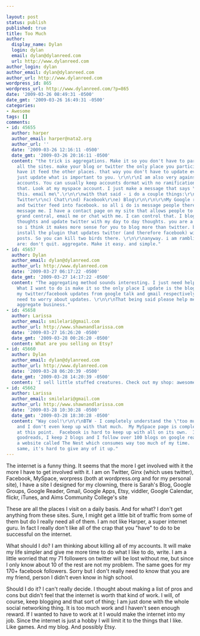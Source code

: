 ```yaml
---

layout: post
status: publish
published: true
title: Too Much
author:
  display_name: Dylan
  login: dylan
  email: dylan@dylanreed.com
  url: http://www.dylanreed.com
author_login: dylan
author_email: dylan@dylanreed.com
author_url: http://www.dylanreed.com
wordpress_id: 865
wordpress_url: http://www.dylanreed.com/?p=865
date: '2009-03-26 08:49:31 -0500'
date_gmt: '2009-03-26 16:49:31 -0500'
categories:
- Awesome
tags: []
comments:
- id: 45655
  author: harper
  author_email: harper@nata2.org
  author_url: ''
  date: '2009-03-26 12:16:11 -0500'
  date_gmt: '2009-03-26 20:16:11 -0500'
  content: "the trick is aggregations. Make it so you don't have to participate in
    all the sites. make your blog or twitter the only place you participate. then
    have it feed the other places. that way you don't have to update everything. you
    just update what is important to you. \r\n\r\nI am also very against deleting
    accounts. You can usually keep accounts dormat with no ramifications. I choose
    that. Look at my myspace account. I just make a message that says \"i don't check
    this. email me\".\r\n\r\nwith that said - i do a couple things:\r\na) Google reader\r\nb)
    Twitter\r\nc) Chat\r\nd) Facebook\r\ne) Blog\r\n\r\n\r\nMy Google reader, blog
    and twitter feed into facebook. so all i do is message people there when they
    message me. I have a contact page on my site that allows people to call me through
    grand central, email me or chat with me. I can control that. I blog my complex
    thoughts and update twitter with my day to day thoughts. you are a better writer
    so i think it makes more sense for you to blog more than twitter. but you could
    install the plugin that updates twitter (and therefore facebook) with your blog
    posts. So you can kill two birds there. \r\n\r\nanyway. i am rambling. my thoughts
    are: don't quit. aggregate. Make it easy. and simple."
- id: 45657
  author: Dylan
  author_email: dylan@dylanreed.com
  author_url: http://www.dylanreed.com
  date: '2009-03-27 06:17:22 -0500'
  date_gmt: '2009-03-27 14:17:22 -0500'
  content: "The aggregating method sounds interesting. I just need help doing it.
    What I want to do is make it so the only place I update is the blog. Since I get
    my twitter/facebook updates from google talk and gmail respectively I don't
    need to worry about updates. \r\n\r\nThat being said please help me set up this
    aggregate business."
- id: 45658
  author: Larissa
  author_email: smilelari@gmail.com
  author_url: http://www.shawnandlarissa.com
  date: '2009-03-27 16:26:20 -0500'
  date_gmt: '2009-03-28 00:26:20 -0500'
  content: What are you selling on Etsy?
- id: 45660
  author: Dylan
  author_email: dylan@dylanreed.com
  author_url: http://www.dylanreed.com
  date: '2009-03-28 06:20:39 -0500'
  date_gmt: '2009-03-28 14:20:39 -0500'
  content: 'I sell little stuffed creatures. Check out my shop: awesomeguy.etsy.com'
- id: 45662
  author: Larissa
  author_email: smilelari@gmail.com
  author_url: http://www.shawnandlarissa.com
  date: '2009-03-28 10:30:28 -0500'
  date_gmt: '2009-03-28 18:30:28 -0500'
  content: "Way cool!\r\n\r\nBTW - I completely understand the \"too much\" sentiment
    and I don't even keep up with that much.  My MySpace page is completely neglected
    at this point.  Facebook is hard to keep up with all on its own.  I'm also on
    goodreads, I keep 2 blogs and I follow over 100 blogs on google reader.  I'm on
    a website called The Nest which consumes way too much of my time.  But all the
    same, it's hard to give any of it up."
---
```


The internet is a funny thing. It seems that the more I get involved with it the more I have to get involved with it. I am on Twitter, Ginx (which uses twitter), Facebook, MySpace, worpress (both at wordpress.org and for my personal site), I have a site I designed for my clowning, there is Sarah's Blog, Google Groups, Google Reader, Gmail, Google Apps, Etsy,  viddler, Google Calendar, flickr, iTunes, and Aims Community College's site

These are all the places I visit on a daily basis. And for what? I don't get anything from these sites. Sure, I might get a little bit of traffic from some of them but do I really need all of them. I am not like Harper, a super internet guru. In fact I really don't like all of the crap that you "have" to do to be successful on the internet.

What should I do? I am thinking about killing all of my accounts. It will make my life simpler and give me more time to do what I like to do, write. I am a little worried that my 71 followers on twitter will be lost without me, but since I only know about 10 of the rest are not my problem. The same goes for my 170+ facebook followers. Sorry but I don't really need to know that you are my friend, person I didn't even know in high school.

Should I do it? I can't really decide. I thought about making a list of pros and cons but didn't feel that the internet is worth that kind of work. I will, of course, keep blogging and that sort of thing; I am just done with the whole social networking thing. It is too much work and I haven't seen enough reward. If I wanted to have to work at it I would make the internet into my job. Since the internet is just a hobby I will limit it to the things that I like. Like games. And my blog. And possibly Etsy.
